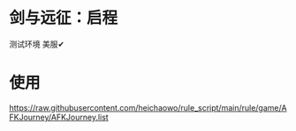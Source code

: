 # 剑与远征：启程
测试环境 美服✔

# 使用
https://raw.githubusercontent.com/heichaowo/rule_script/main/rule/game/AFKJourney/AFKJourney.list
